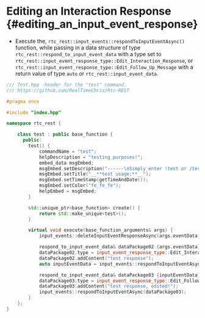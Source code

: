 Editing an Interaction Response {#editing_an_input_event_response}
============
- Execute the, `rtc_rest::input_events::respondToInputEventAsync()` function, while passing in a data structure of type `rtc_rest::respond_to_input_event_data` with a type set	to `rtc_rest::input_event_response_type::Edit_Interaction_Response`, or `rtc_rest::input_event_response_type::Edit_Follow_Up_Message` with a return value of type `auto` or `rtc_rest::input_event_data`.

```cpp
/// Test.hpp -header for the "test" command.
/// https://github.com/RealTimeChris/Rtc-REST

#pragma once

#include "index.hpp"

namespace rtc_rest {

	class test : public base_function {
	  public:
		test() {
			commandName = "test";
			helpDescription = "testing purposes!";
			embed_data msgEmbed;
			msgEmbed.setDescription("------\nSimply enter !test or /test!\n------");
			msgEmbed.setTitle("__**test usage:**__");
			msgEmbed.setTimeStamp(getTimeAndDate());
			msgEmbed.setColor("fe_fe_fe");
			helpEmbed = msgEmbed;
		}

		std::unique_ptr<base_function> create() {
			return std::make_unique<test>();
		}

		virtual void execute(base_function_arguments& args) {
			input_events::deleteInputEventResponseAsync(args.eventData).get();

			respond_to_input_event_data& dataPackage02 {args.eventData};
			dataPackage02.type = input_event_response_type::Edit_Interaction_Response;
			dataPackage02.addContent("test response");
			auto inputEventData = input_events::respondToInputEventAsync(dataPackage02);

			respond_to_input_event_data& dataPackage03 {inputEventData};
			dataPackage03.type = input_event_response_type::Edit_Follow_Up_Message;
			dataPackage03.addContent("test response, edited!");
			input_events::respondToInputEventAsync(dataPackage03);
		}
	};
}
```
